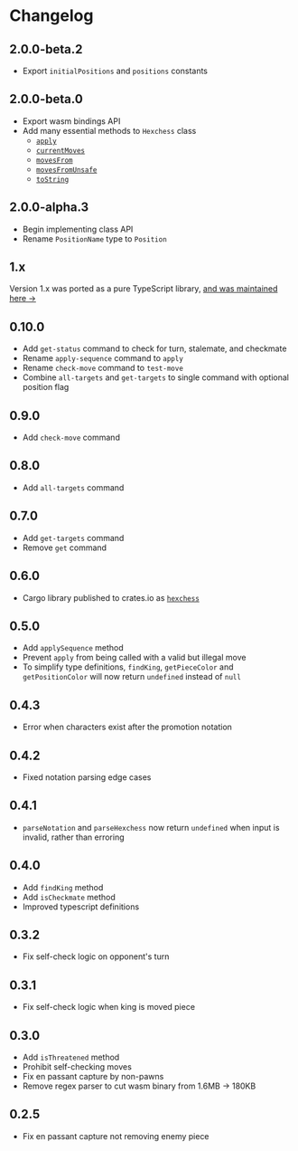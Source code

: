 # Changelog

## 2.0.0-beta.2

- Export `initialPositions` and `positions` constants

## 2.0.0-beta.0

- Export wasm bindings API
- Add many essential methods to `Hexchess` class
  - [`apply`](https://github.com/scottbedard/hexchess?tab=readme-ov-file#apply)
  - [`currentMoves`](https://github.com/scottbedard/hexchess?tab=readme-ov-file#currentmoves)
  - [`movesFrom`](https://github.com/scottbedard/hexchess?tab=readme-ov-file#movesfrom)
  - [`movesFromUnsafe`](https://github.com/scottbedard/hexchess?tab=readme-ov-file#movesfromunsafe)
  - [`toString`](https://github.com/scottbedard/hexchess?tab=readme-ov-file#tostring)

## 2.0.0-alpha.3

- Begin implementing class API
- Rename `PositionName` type to `Position`

## 1.x

Version 1.x was ported as a pure TypeScript library, [and was maintained here &rarr;](https://github.com/scottbedard/hexchess.ts)

## 0.10.0

- Add `get-status` command to check for turn, stalemate, and checkmate
- Rename `apply-sequence` command to `apply`
- Rename `check-move` command to `test-move`
- Combine `all-targets` and `get-targets` to single command with optional position flag

## 0.9.0

- Add `check-move` command

## 0.8.0

- Add `all-targets` command

## 0.7.0

- Add `get-targets` command
- Remove `get` command

## 0.6.0

- Cargo library published to crates.io as [`hexchess`](https://crates.io/crates/hexchess)

## 0.5.0

- Add `applySequence` method
- Prevent `apply` from being called with a valid but illegal move
- To simplify type definitions, `findKing`, `getPieceColor` and `getPositionColor` will now return `undefined` instead of `null`

## 0.4.3

- Error when characters exist after the promotion notation

## 0.4.2

- Fixed notation parsing edge cases

## 0.4.1

- `parseNotation` and `parseHexchess` now return `undefined` when input is invalid, rather than erroring

## 0.4.0

- Add `findKing` method
- Add `isCheckmate` method
- Improved typescript definitions

## 0.3.2

- Fix self-check logic on opponent's turn

## 0.3.1

- Fix self-check logic when king is moved piece

## 0.3.0

- Add `isThreatened` method
- Prohibit self-checking moves
- Fix en passant capture by non-pawns
- Remove regex parser to cut wasm binary from 1.6MB &rarr; 180KB

## 0.2.5

- Fix en passant capture not removing enemy piece
